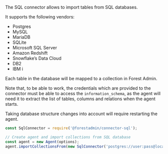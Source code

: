 The SQL connector allows to import tables from SQL databases.

It supports the following vendors:

- Postgres
- MySQL
- MariaDB
- SQLite
- Microsoft SQL Server
- Amazon Redshift
- Snowflake’s Data Cloud
- DB2
- IBM i

Each table in the database will be mapped to a collection in Forest Admin.

Note that, to be able to work, the credentials which are provided to the connector must be able to access the `information_schema`, as the agent will need it to extract the list of tables, columns and relations when the agent starts.

Taking database structure changes into account will require restarting the agent.

```javascript
const SqlConnector = require('@forestadmin/connector-sql');

// Create agent and import collections from SQL database
const agent = new Agent(options);
agent.importCollectionsFrom(new SqlConnector('postgres://user:pass@localhost:5432/mySchema'));
```
